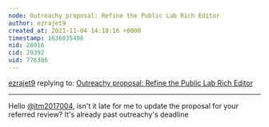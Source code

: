 ```yaml
---
node: Outreachy proposal: Refine the Public Lab Rich Editor
author: ezrajet9
created_at: 2021-11-04 14:18:16 +0000
timestamp: 1636035496
nid: 28016
cid: 29392
uid: 776386
---
```




[ezrajet9](../profile/ezrajet9) replying to: [Outreachy proposal: Refine the Public Lab Rich Editor](../notes/ezrajet9/11-01-2021/outreachy-proposal-refine-the-public-lab-rich-editor)

----
Hello [@itm2017004](/profile/itm2017004), isn't it late for me to update the proposal for your referred review? It's already past outreachy's deadline